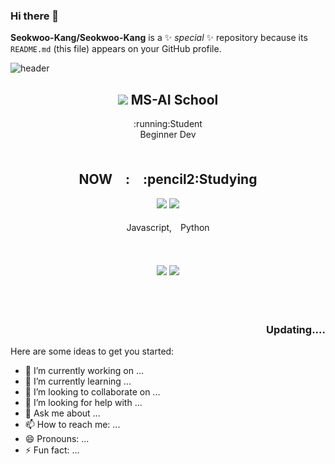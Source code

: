 ### Hi there 👋
**Seokwoo-Kang/Seokwoo-Kang** is a ✨ _special_ ✨ repository because its `README.md` (this file) appears on your GitHub profile.

![header](https://capsule-render.vercel.app/api?type=soft&color=auto&customColorList=19&height=160&section=header&text=%20%20%20%20%20Hello!!%20%20%20%20%20&desc=I'm%20Seokwoo&descSize=50&descAlignY=70&fontAlignY=40&fontSize=65)

<div align=center><h2><img src="https://img.shields.io/badge/Microsoft-5E5E5E?style=flat&logo=Microsoft&logoColor=white"/>&nbspMS-AI&nbspSchool</h2></div>
<div align=center>:running:Student</div>
<div align=center>Beginner Dev</div>
<br/>

<div align=center><h2> NOW　:　:pencil2:Studying </h2></div>

<div align=center><img src="https://img.shields.io/badge/HTML5-E34F26?style=flat&logo=HTML5&logoColor=white"/>&nbsp<img src="https://img.shields.io/badge/CSS3-1572B6?style=flat&logo=CSS3&logoColor=white"/></div>

<!-- <img src="https://img.shields.io/badge/JavaScript-F7DF1E?style=flat&logo=JavaScript&logoColor=white"/>&nbsp<img src="https://img.shields.io/badge/Jupyter-F37626?style=flat&logo=Jupyter&logoColor=white"/></div> 라이센스문제 해결필요 -->
<br/>
<div align=center>Javascript,　Python</div>
<br/>
<br/>
<br/>
<div align=center><img src="https://img.shields.io/badge/Microsoft Azure-0078D4?style=flat&logo=Microsoft Azure&logoColor=white"/>&nbsp<img src="https://img.shields.io/badge/Visual Studio Code-007ACC?style=flat&logo=Visual Studio Code&logoColor=white"/></div>  
<br/>
<br/>
<br/>
<div align=right><h3>Updating....</h3></div>


Here are some ideas to get you started:

- 🔭 I’m currently working on ...
- 🌱 I’m currently learning ...
- 👯 I’m looking to collaborate on ...
- 🤔 I’m looking for help with ...
- 💬 Ask me about ...
- 📫 How to reach me: ...
- 😄 Pronouns: ...
- ⚡ Fun fact: ...
